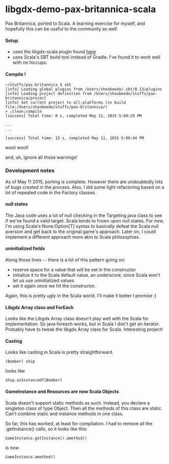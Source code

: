 # libgdx-demo-pax-britannica-scala

Pax Britannica, ported to Scala. A learning exercise for myself, and hopefully this can be useful to the community as well.

#### Setup

* uses the libgdx-scala plugin found [here](https://github.com/libgdx/libgdx/wiki/Using-libgdx-with-Scala)
* uses Scala's SBT build tool instead of Gradle. I've found it to work well with no hiccups.

#### Compile !

    ~/stuffs/pax-britannica $ sbt
    [info] Loading global plugins from /Users/shoobeedo/.sbt/0.13/plugins
    [info] Loading project definition from /Users/shoobeedo/stuffs/pax-britannica/project
    [info] Set current project to all-platforms (in build file:/Users/shoobeedo/stuffs/pax-britannica/)
    > ;clean;compile
    [success] Total time: 0 s, completed May 11, 2015 5:09:29 PM
    
    ...
    ...

    [success] Total time: 15 s, completed May 11, 2015 5:09:44 PM


woot woot! 

and, uh, ignore all those warnings!


### Development notes

As of May 11 2015, porting is complete. However there are undoubtedly lots of bugs created in the process. Also, I did some light refactoring based on a lot of repeated code in the Factory classes.

#### null states 

The Java code uses a lot of null checking in the Targeting.java class to see if we've found a valid target. Scala tends to frown upon null states. For now, I'm using Scala's None:Option[T] syntax to basically defeat the Scala null aversion and get back to the original game's approach. Later on, I could implement a different approach more akin to Scala philosophies.

#### uninitialized fields

Along those lines -- there is a lot of this pattern going on:
   * reserve space for a value that will be set in the constructor
   * initialize it to the Scala default value, an underscore, since Scala won't let us use uninitialized values
   * set it again once we hit the constructor.

 Again, this is pretty ugly in the Scala world. I'll make it better I promise :)

#### Libgdx Array class and ForEach

Looks like the Libgdx Array class doesn't play well with the Scala for implementation. So java foreach works, but in Scala I don't get an iterator. Probably have to tweak the libgdx Array class for Scala. Interesting project!

#### Casting

Looks like casting in Scala is pretty straightforward.

    (Bomber) ship

looks like

    ship.asInstanceOf[Bomber]

#### GameInstance and Resources are now Scala Objects

Scala doesn't support static methods as such. Instead, you declare a singleton class of type Object. Then all the methods of this class are static. Can't combine static and instance methods in one class.

So far, this has worked, at least for compilation. I had to remove all the .getInstance() calls, so it looks like this:

    GameInstance.getInstance().amethod()

is now

    GameInstance.amethod()



